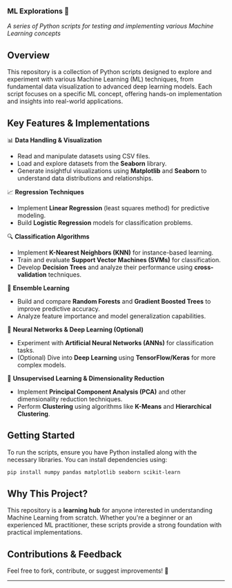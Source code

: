 
### **ML Explorations 🚀**  
*A series of Python scripts for testing and implementing various Machine Learning concepts*  

## **Overview**  
This repository is a collection of Python scripts designed to explore and experiment with various Machine Learning (ML) techniques, from fundamental data visualization to advanced deep learning models. Each script focuses on a specific ML concept, offering hands-on implementation and insights into real-world applications.  

## **Key Features & Implementations**  

📊 **Data Handling & Visualization**  
- Read and manipulate datasets using CSV files.  
- Load and explore datasets from the **Seaborn** library.  
- Generate insightful visualizations using **Matplotlib** and **Seaborn** to understand data distributions and relationships.  

📈 **Regression Techniques**  
- Implement **Linear Regression** (least squares method) for predictive modeling.  
- Build **Logistic Regression** models for classification problems.  

🔍 **Classification Algorithms**  
- Implement **K-Nearest Neighbors (KNN)** for instance-based learning.  
- Train and evaluate **Support Vector Machines (SVMs)** for classification.  
- Develop **Decision Trees** and analyze their performance using **cross-validation** techniques.  

🌲 **Ensemble Learning**  
- Build and compare **Random Forests** and **Gradient Boosted Trees** to improve predictive accuracy.  
- Analyze feature importance and model generalization capabilities.  

🧠 **Neural Networks & Deep Learning (Optional)**  
- Experiment with **Artificial Neural Networks (ANNs)** for classification tasks.  
- (Optional) Dive into **Deep Learning** using **TensorFlow/Keras** for more complex models.  

🔬 **Unsupervised Learning & Dimensionality Reduction**  
- Implement **Principal Component Analysis (PCA)** and other dimensionality reduction techniques.  
- Perform **Clustering** using algorithms like **K-Means** and **Hierarchical Clustering**.  

## **Getting Started**  
To run the scripts, ensure you have Python installed along with the necessary libraries. You can install dependencies using:  
```sh
pip install numpy pandas matplotlib seaborn scikit-learn
```

## **Why This Project?**  
This repository is a **learning hub** for anyone interested in understanding Machine Learning from scratch. Whether you're a beginner or an experienced ML practitioner, these scripts provide a strong foundation with practical implementations.  

## **Contributions & Feedback**  
Feel free to fork, contribute, or suggest improvements! 🚀  

---

